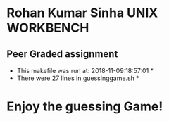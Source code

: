 # Rohan Kumar Sinha UNIX WORKBENCH
## Peer Graded assignment ##
* This makefile was run at: 2018-11-09:18:57:01 *
* There were 27 lines in guessinggame.sh *
# Enjoy the guessing Game! #
